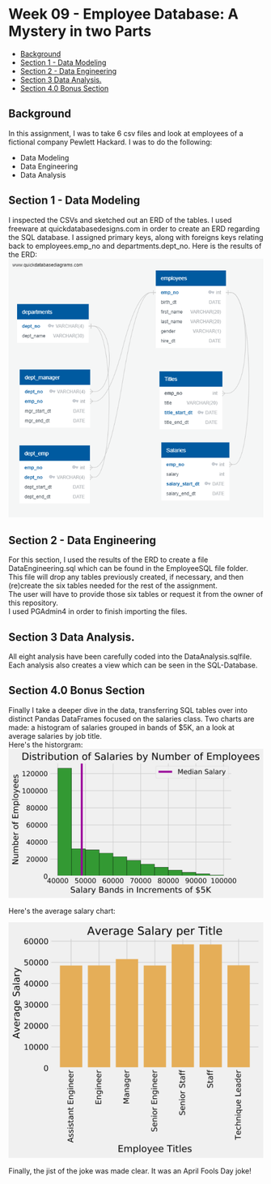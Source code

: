 # Week 09 -  Employee Database: A Mystery in two Parts  <!-- omit in toc -->

- [Background](#background)
- [Section 1 - Data Modeling](#section-1---data-modeling)
- [Section 2 - Data Engineering](#section-2---data-engineering)
- [Section 3 Data Analysis.](#section-3-data-analysis)
- [Section 4.0 Bonus Section](#section-40-bonus-section)

## Background

In this assignment, I was to take 6 csv files and look at employees of a fictional company Pewlett Hackard. I was to do the following:
 - Data Modeling
 - Data Engineering
 - Data Analysis

## Section 1 - Data Modeling

I inspected the CSVs and sketched out an ERD of the tables.
I used freeware at quickdatabasedesigns.com in order to create an ERD regarding the SQL database.  I assigned primary keys, along with foreigns keys relating back to employees.emp_no and departments.dept_no. 
Here is the results of the ERD:
![Data_Modeling_ERD](EmployeeSQL/Data_Modeling_ERD.png)

## Section 2 - Data Engineering

For this section, I used the results of the ERD to create a file DataEngineering.sql which can be found in the EmployeeSQL file folder.  
This file will drop any tables previously created, if necessary, and then (re)create the six tables needed for the rest of the assignment.  
The user will have to provide those six tables or request it from the owner of this repository.  
I used PGAdmin4 in order to finish importing the files.

## Section 3 Data Analysis.

All eight analysis have been carefully coded into the DataAnalysis.sqlfile. 
Each analysis also creates a view which can be seen in the SQL-Database.

## Section 4.0 Bonus Section

Finally I take a deeper dive in the data, transferring SQL tables over into distinct Pandas DataFrames  focused on the salaries class. 
Two charts are made: a histogram of salaries grouped in bands of $5K, an a look at average salaries by job title.  
Here's the historgram:
![histogram](EmployeeSQL/bonus_output_files/histogram.svg)

Here's the average salary chart:

![average salary chart](EmployeeSQL/bonus_output_files/titles_by_salary.svg)

Finally,  the jist of the joke was made clear.  It was an April Fools Day joke!
